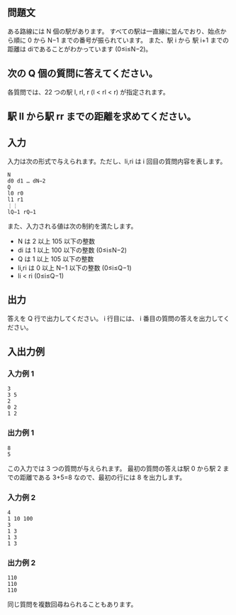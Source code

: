 ## 問題文

ある路線には N 個の駅があります。 すべての駅は一直線に並んでおり、始点から順に 0 から N−1 までの番号が振られています。 また、駅 i から 駅 i+1 までの距離は di​ であることがわかっています (0≤i≤N−2)。

## 次の Q 個の質問に答えてください。

各質問では、22 つの駅 l, rl, r (l < rl < r) が指定されます。

## 駅 ll から駅 rr までの距離を求めてください。

## 入力

入力は次の形式で与えられます。ただし、li​,ri​ は i 回目の質問内容を表します。

```text
N
d0 d1 … dN−2
Q
l0 r0​
l1 r1
⋮⋮
lQ−1 rQ−1
```

また、入力される値は次の制約を満たします。

- N は 2 以上 105 以下の整数
- di​ は 1 以上 100 以下の整数 (0≤i≤N−2)
- Q は 1 以上 105 以下の整数
- li​,ri​ は 0 以上 N−1 以下の整数 (0≤i≤Q−1)
- li​ < ri​ (0≤i≤Q−1)

## 出力

答えを Q 行で出力してください。 i 行目には、 i 番目の質問の答えを出力してください。

## 入出力例

### 入力例 1

```text
3
3 5
2
0 2
1 2
```

### 出力例 1

```text
8
5
```

この入力では 3 つの質問が与えられます。 最初の質問の答えは駅 0 から駅 2 までの距離である 3+5=8 なので、最初の行には 8 を出力します。

### 入力例 2

```text
4
1 10 100
3
1 3
1 3
1 3
```

### 出力例 2

```text
110
110
110
```

同じ質問を複数回尋ねられることもあります。
